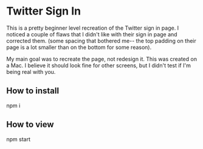 # Twitter Sign In
This is a pretty beginner level recreation of the Twitter sign in page. I noticed a couple of flaws that I didn't like with their sign in page and corrected them. (some spacing that bothered me-- the top padding on their page is a lot smaller than on the bottom for some reason).

My main goal was to recreate the page, not redesign it. This was created on a Mac. I believe it should look fine for other screens, but I didn't test if I'm being real with you.

## How to install
npm i

## How to view
npm start
